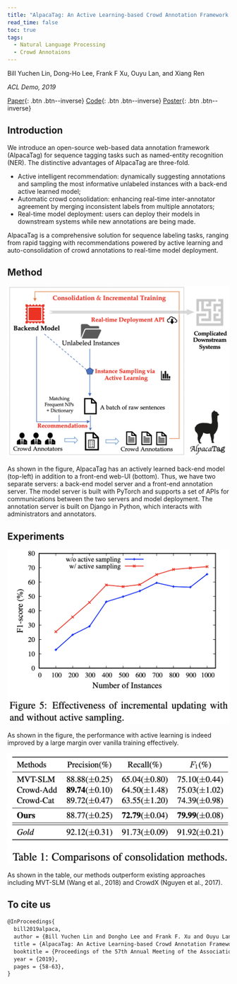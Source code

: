 ```yaml
---
title: "AlpacaTag: An Active Learning-based Crowd Annotation Framework for Sequence Tagging"
read_time: false
toc: true
tags:
  - Natural Language Processing
  - Crowd Annotaions
---
```


Bill Yuchen Lin, Dong-Ho Lee, Frank F Xu, Ouyu Lan, and Xiang Ren

*ACL Demo, 2019*

[Paper](https://www.aclweb.org/anthology/P19-3010.pdf){: .btn .btn--inverse}
[Code](https://inklab.usc.edu/AlpacaTag/){: .btn .btn--inverse}
[Poster](https://inklab.usc.edu/AlpacaTag/poster.pdf){: .btn .btn--inverse}

## Introduction
We introduce an open-source web-based data annotation framework (AlpacaTag) for sequence tagging tasks such as named-entity recognition (NER). The distinctive advantages of AlpacaTag are three-fold. 
* Active intelligent recommendation: dynamically suggesting annotations and sampling the most informative unlabeled instances with a back-end active learned model; 
* Automatic crowd consolidation: enhancing real-time inter-annotator agreement by merging inconsistent labels from multiple annotators; 
* Real-time model deployment: users can deploy their models in downstream systems while new annotations are being made. 

AlpacaTag is a comprehensive solution for sequence labeling tasks, ranging from rapid tagging with recommendations powered by active learning and auto-consolidation of crowd annotations to real-time model deployment.

## Method
![method](/assets/images/posts-alpaca-method.png)

As shown in the figure, AlpacaTag has an actively learned back-end model (top-left) in addition to a front-end web-UI (bottom). Thus, we have two separate servers: a back-end model server and a front-end annotation server. The model server is built with PyTorch and supports a set of APIs for communications between the two servers and model deployment. The annotation server is built on Django in Python, which interacts with administrators and annotators.

## Experiments
![method](/assets/images/posts-alpaca-exp-1.png)

As shown in the figure, the performance with active
learning is indeed improved by a large margin over
vanilla training effectively.

![method](/assets/images/posts-alpaca-exp-2.png)

As shown in the table, our
methods outperform existing approaches including MVT-SLM (Wang et al., 2018) and CrowdX (Nguyen et al., 2017).

## To cite us
```markdown
@InProceedings{
  bill2019alpaca,
  author = {Bill Yuchen Lin and Dongho Lee and Frank F. Xu and Ouyu Lan and Xiang Ren},
  title = {AlpacaTag: An Active Learning-based Crowd Annotation Framework for Sequence Tagging. },
  booktitle = {Proceedings of the 57th Annual Meeting of the Association for Computational Linguistics (Demo Track)},
  year = {2019},
  pages = {58-63},
}
```